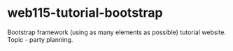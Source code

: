 # web115-tutorial-bootstrap
Bootstrap framework (using as many elements as possible) tutorial website.  Topic - party planning.
